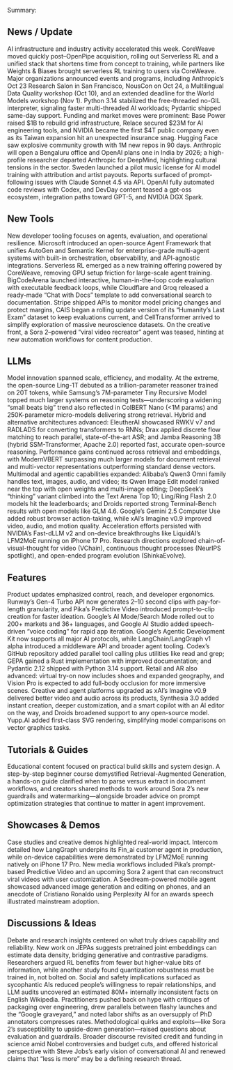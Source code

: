 Summary:
## News / Update
AI infrastructure and industry activity accelerated this week. CoreWeave moved quickly post–OpenPipe acquisition, rolling out Serverless RL and a unified stack that shortens time from concept to training, while partners like Weights & Biases brought serverless RL training to users via CoreWeave. Major organizations announced events and programs, including Anthropic’s Oct 23 Research Salon in San Francisco, NousCon on Oct 24, a Multilingual Data Quality workshop (Oct 10), and an extended deadline for the World Models workshop (Nov 1). Python 3.14 stabilized the free-threaded no-GIL interpreter, signaling faster multi-threaded AI workloads; Pydantic shipped same-day support. Funding and market moves were prominent: Base Power raised $1B to rebuild grid infrastructure, Relace secured $23M for AI engineering tools, and NVIDIA became the first $4T public company even as its Taiwan expansion hit an unexpected insurance snag. Hugging Face saw explosive community growth with 1M new repos in 90 days. Anthropic will open a Bengaluru office and OpenAI plans one in India by 2026; a high-profile researcher departed Anthropic for DeepMind, highlighting cultural tensions in the sector. Sweden launched a pilot music license for AI model training with attribution and artist payouts. Reports surfaced of prompt-following issues with Claude Sonnet 4.5 via API. OpenAI fully automated code reviews with Codex, and DevDay content teased a gpt-oss ecosystem, integration paths toward GPT-5, and NVIDIA DGX Spark.

## New Tools
New developer tooling focuses on agents, evaluation, and operational resilience. Microsoft introduced an open-source Agent Framework that unifies AutoGen and Semantic Kernel for enterprise-grade multi-agent systems with built-in orchestration, observability, and API-agnostic integrations. Serverless RL emerged as a new training offering powered by CoreWeave, removing GPU setup friction for large-scale agent training. BigCodeArena launched interactive, human-in-the-loop code evaluation with executable feedback loops, while Cloudflare and Groq released a ready-made “Chat with Docs” template to add conversational search to documentation. Stripe shipped APIs to monitor model pricing changes and protect margins, CAIS began a rolling update version of its “Humanity’s Last Exam” dataset to keep evaluations current, and CellTransformer arrived to simplify exploration of massive neuroscience datasets. On the creative front, a Sora 2–powered “viral video recreator” agent was teased, hinting at new automation workflows for content production.

## LLMs
Model innovation spanned scale, efficiency, and modality. At the extreme, the open-source Ling-1T debuted as a trillion-parameter reasoner trained on 20T tokens, while Samsung’s 7M-parameter Tiny Recursive Model topped much larger systems on reasoning tests—underscoring a widening “small beats big” trend also reflected in ColBERT Nano (<1M params) and 250K-parameter micro-models delivering strong retrieval. Hybrid and alternative architectures advanced: EleutherAI showcased RWKV v7 and RADLADS for converting transformers to RNNs; Drax applied discrete flow matching to reach parallel, state-of-the-art ASR; and Jamba Reasoning 3B (hybrid SSM-Transformer, Apache 2.0) reported fast, accurate open-source reasoning. Performance gains continued across retrieval and embeddings, with ModernVBERT surpassing much larger models for document retrieval and multi-vector representations outperforming standard dense vectors. Multimodal and agentic capabilities expanded: Alibaba’s Qwen3 Omni family handles text, images, audio, and video; its Qwen Image Edit model ranked near the top with open weights and multi-image editing; DeepSeek’s “thinking” variant climbed into the Text Arena Top 10; Ling/Ring Flash 2.0 models hit the leaderboards; and Droids reported strong Terminal-Bench results with open models like GLM 4.6. Google’s Gemini 2.5 Computer Use added robust browser action-taking, while xAI’s Imagine v0.9 improved video, audio, and motion quality. Acceleration efforts persisted with NVIDIA’s Fast-dLLM v2 and on-device breakthroughs like LiquidAI’s LFM2MoE running on iPhone 17 Pro. Research directions explored chain-of-visual-thought for video (VChain), continuous thought processes (NeurIPS spotlight), and open-ended program evolution (ShinkaEvolve).

## Features
Product updates emphasized control, reach, and developer ergonomics. Runway’s Gen-4 Turbo API now generates 2–10 second clips with pay-for-length granularity, and Pika’s Predictive Video introduced prompt-to-clip creation for faster ideation. Google’s AI Mode/Search Mode rolled out to 200+ markets and 36+ languages, and Google AI Studio added speech-driven “voice coding” for rapid app iteration. Google’s Agentic Development Kit now supports all major AI protocols, while LangChain/LangGraph v1 alpha introduced a middleware API and broader agent tooling. Codex’s GitHub repository added parallel tool calling plus utilities like read and grep; GEPA gained a Rust implementation with improved documentation; and Pydantic 2.12 shipped with Python 3.14 support. Retail and AR also advanced: virtual try-on now includes shoes and expanded geography, and Vision Pro is expected to add full-body occlusion for more immersive scenes. Creative and agent platforms upgraded as xAI’s Imagine v0.9 delivered better video and audio across its products, Synthesia 3.0 added instant creation, deeper customization, and a smart copilot with an AI editor on the way, and Droids broadened support to any open-source model. Yupp.AI added first-class SVG rendering, simplifying model comparisons on vector graphics tasks.

## Tutorials & Guides
Educational content focused on practical build skills and system design. A step-by-step beginner course demystified Retrieval-Augmented Generation, a hands-on guide clarified when to parse versus extract in document workflows, and creators shared methods to work around Sora 2’s new guardrails and watermarking—alongside broader advice on prompt optimization strategies that continue to matter in agent improvement.

## Showcases & Demos
Case studies and creative demos highlighted real-world impact. Intercom detailed how LangGraph underpins its Fin_ai customer agent in production, while on-device capabilities were demonstrated by LFM2MoE running natively on iPhone 17 Pro. New media workflows included Pika’s prompt-based Predictive Video and an upcoming Sora 2 agent that can reconstruct viral videos with user customization. A Seedream-powered mobile agent showcased advanced image generation and editing on phones, and an anecdote of Cristiano Ronaldo using Perplexity AI for an awards speech illustrated mainstream adoption.

## Discussions & Ideas
Debate and research insights centered on what truly drives capability and reliability. New work on JEPAs suggests pretrained joint embeddings can estimate data density, bridging generative and contrastive paradigms. Researchers argued RL benefits from fewer but higher-value bits of information, while another study found quantization robustness must be trained in, not bolted on. Social and safety implications surfaced as sycophantic AIs reduced people’s willingness to repair relationships, and LLM audits uncovered an estimated 80M+ internally inconsistent facts on English Wikipedia. Practitioners pushed back on hype with critiques of packaging over engineering, drew parallels between flashy launches and the “Google graveyard,” and noted labor shifts as an oversupply of PhD annotators compresses rates. Methodological quirks and exploits—like Sora 2’s susceptibility to upside-down generation—raised questions about evaluation and guardrails. Broader discourse revisited credit and funding in science amid Nobel controversies and budget cuts, and offered historical perspective with Steve Jobs’s early vision of conversational AI and renewed claims that “less is more” may be a defining research thread.

